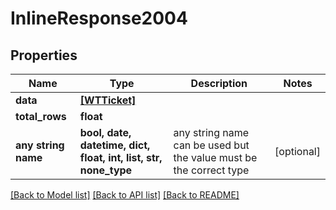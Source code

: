 # InlineResponse2004


## Properties
Name | Type | Description | Notes
------------ | ------------- | ------------- | -------------
**data** | [**[WTTicket]**](WTTicket.md) |  | 
**total_rows** | **float** |  | 
**any string name** | **bool, date, datetime, dict, float, int, list, str, none_type** | any string name can be used but the value must be the correct type | [optional]

[[Back to Model list]](../README.md#documentation-for-models) [[Back to API list]](../README.md#documentation-for-api-endpoints) [[Back to README]](../README.md)


